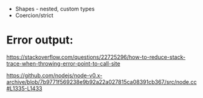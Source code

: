 - Shapes - nested, custom types
- Coercion/strict

# Error output:
https://stackoverflow.com/questions/22725296/how-to-reduce-stack-trace-when-throwing-error-point-to-call-site

https://github.com/nodejs/node-v0.x-archive/blob/7b9771f569238e9b92a22a027815ca08391cb367/src/node.cc#L1335-L1433